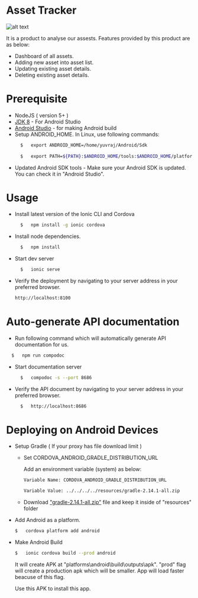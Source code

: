# Asset Tracker

![alt text](https://user-images.githubusercontent.com/5191208/27481891-b91361fe-583c-11e7-8ec2-741f43a909a0.png)

It is a product to analyse our assests. Features provided by this product are as below:
- Dashboard of all assets.
- Adding new asset into asset list.
- Updating existing asset details.
- Deleting existing asset details.


# Prerequisite

- NodeJS ( version 5+ )
- [JDK 8](http://www.oracle.com/technetwork/java/javase/downloads/jdk8-downloads-2133151.html) - For Android Studio 
- [Android Studio](https://developer.android.com/studio/index.html) - for making Android build 
- Setup ANDROID_HOME. In Linux, use following commands:
  ```sh
    $   export ANDROID_HOME=/home/yuvraj/Android/Sdk
    
    $   export PATH=${PATH}:$ANDROID_HOME/tools:$ANDROID_HOME/platform-tools
    ```
- Updated Android SDK tools - Make sure your Android SDK is updated. You can check it in "Android Studio".

# Usage


- Install latest version of the Ionic CLI and Cordova
  
  ```sh
    $   npm install -g ionic cordova
    ```
    
- Install node dependencies.
    
  ```sh
    $   npm install
    ```
  
- Start dev server
  ```sh
    $   ionic serve
    ```
    
- Verify the deployment by navigating to your server address in your preferred browser.
    ```sh
    http://localhost:8100
    ```    


# Auto-generate API documentation

-  Run following command which will automatically generate API documentation for us.
  
  ```sh
    $   npm run compodoc
  ```

- Start documentation server
  ```sh
    $   compodoc -s --port 8686
  ```

- Verify the API document by navigating to your server address in your preferred browser.
  ```sh
    $   http://localhost:8686
  ```

# Deploying on Android Devices
- Setup Gradle ( If your proxy has file download limit )

    - Set CORDOVA_ANDROID_GRADLE_DISTRIBUTION_URL

        Add an environment variable (system) as below: 
        
        ```sh
        Variable Name: CORDOVA_ANDROID_GRADLE_DISTRIBUTION_URL
        
        Variable Value: ../../../../resources/gradle-2.14.1-all.zip
        ```
        
   - Download ["gradle-2.14.1-all.zip"](https://services.gradle.org/distributions/gradle-2.14.1-all.zip) file and keep it inside of "resources" folder
        
        
- Add Android as a platform.

    ```sh
    $   cordova platform add android
    ```
    
- Make Android Build

    ```sh
    $   ionic cordova build --prod android
    ```
     
   It will create APK at "platforms\android\build\outputs\apk". "prod" flag will create a production apk which will be smaller. App will load faster beacuse of this flag.
   
    Use this APK to install this app. 
     
